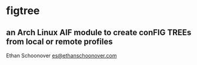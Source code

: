 figtree
=======

## an Arch Linux AIF module to create conFIG TREEs from local or remote profiles
Ethan Schoonover <es@ethanschoonover.com>


